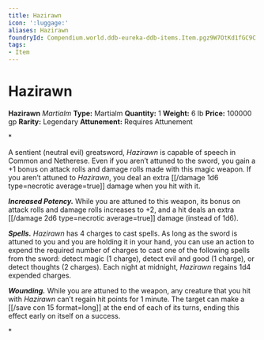```yaml
---
title: Hazirawn
icon: ':luggage:'
aliases: Hazirawn
foundryId: Compendium.world.ddb-eureka-ddb-items.Item.pgz9W7OtKd1fGC9C
tags:
- Item
---
```


# Hazirawn

**Hazirawn**
_Martialm_
**Type:** Martialm
**Quantity:** 1
**Weight:** 6 lb
**Price:** 100000 gp
**Rarity:** Legendary
**Attunement:** Requires Attunement

*<p>A sentient (neutral evil) greatsword, *Hazirawn* is capable of speech in Common and Netherese. Even if you aren’t attuned to the sword, you gain a +1 bonus on attack rolls and damage rolls made with this magic weapon. If you aren’t attuned to *Hazirawn*, you deal an extra  [[/damage 1d6 type=necrotic average=true]] damage when you hit with it.

***Increased Potency.*** While you are attuned to this weapon, its bonus on attack rolls and damage rolls increases to +2, and a hit deals an extra  [[/damage 2d6 type=necrotic average=true]] damage (instead of 1d6).

***Spells.*** *Hazirawn* has 4 charges to cast spells. As long as the sword is attuned to you and you are holding it in your hand, you can use an action to expend the required number of charges to cast one of the following spells from the sword: detect magic (1 charge), detect evil and good (1 charge), or detect thoughts (2 charges). Each night at midnight, *Hazirawn* regains 1d4 expended charges.

***Wounding.*** While you are attuned to the weapon, any creature that you hit with *Hazirawn* can’t regain hit points for 1 minute. The target can make a [[/save con 15 format=long]] at the end of each of its turns, ending this effect early on itself on a success.</p>*